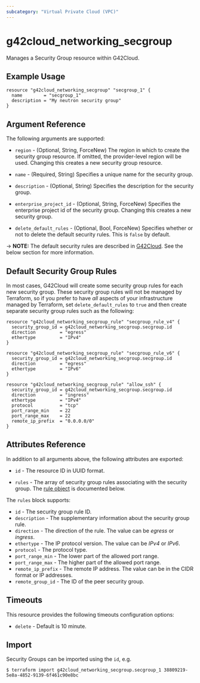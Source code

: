 ```yaml
---
subcategory: "Virtual Private Cloud (VPC)"
---
```


# g42cloud_networking_secgroup

Manages a Security Group resource within G42Cloud.

## Example Usage

```hcl
resource "g42cloud_networking_secgroup" "secgroup_1" {
  name        = "secgroup_1"
  description = "My neutron security group"
}
```

## Argument Reference

The following arguments are supported:

* `region` - (Optional, String, ForceNew) The region in which to create the security group resource. If omitted, the
  provider-level region will be used. Changing this creates a new security group resource.

* `name` - (Required, String) Specifies a unique name for the security group.

* `description` - (Optional, String) Specifies the description for the security group.

* `enterprise_project_id` - (Optional, String, ForceNew) Specifies the enterprise project id of the security group.
  Changing this creates a new security group.

* `delete_default_rules` - (Optional, Bool, ForceNew) Specifies whether or not to delete the default security rules.
  This is `false` by default.

-> **NOTE:** The default security rules are described
in [G42Cloud](https://docs.g42cloud.com/en-us/usermanual/vpc/SecurityGroup_0003.html). See the below
section for more information.

## Default Security Group Rules

In most cases, G42Cloud will create some security group rules for each new security group. These security group rules
will not be managed by Terraform, so if you prefer to have *all*
aspects of your infrastructure managed by Terraform, set `delete_default_rules` to `true`
and then create separate security group rules such as the following:

```hcl
resource "g42cloud_networking_secgroup_rule" "secgroup_rule_v4" {
  security_group_id = g42cloud_networking_secgroup.secgroup.id
  direction         = "egress"
  ethertype         = "IPv4"
}

resource "g42cloud_networking_secgroup_rule" "secgroup_rule_v6" {
  security_group_id = g42cloud_networking_secgroup.secgroup.id
  direction         = "egress"
  ethertype         = "IPv6"
}

resource "g42cloud_networking_secgroup_rule" "allow_ssh" {
  security_group_id = g42cloud_networking_secgroup.secgroup.id
  direction         = "ingress"
  ethertype         = "IPv4"
  protocol          = "tcp"
  port_range_min    = 22
  port_range_max    = 22
  remote_ip_prefix  = "0.0.0.0/0"
}
```

## Attributes Reference

In addition to all arguments above, the following attributes are exported:

* `id` - The resource ID in UUID format.

* `rules` - The array of security group rules associating with the security group.
  The [rule object](#security_group_rule) is documented below.

<a name="security_group_rule"></a>
The `rules` block supports:

* `id` - The security group rule ID.
* `description` - The supplementary information about the security group rule.
* `direction` - The direction of the rule. The value can be *egress* or *ingress*.
* `ethertype` - The IP protocol version. The value can be *IPv4* or *IPv6*.
* `protocol` - The protocol type.
* `port_range_min` - The lower part of the allowed port range.
* `port_range_max` - The higher part of the allowed port range.
* `remote_ip_prefix` - The remote IP address. The value can be in the CIDR format or IP addresses.
* `remote_group_id` - The ID of the peer security group.

## Timeouts

This resource provides the following timeouts configuration options:

* `delete` - Default is 10 minute.

## Import

Security Groups can be imported using the `id`, e.g.

```
$ terraform import g42cloud_networking_secgroup.secgroup_1 38809219-5e8a-4852-9139-6f461c90e8bc
```
